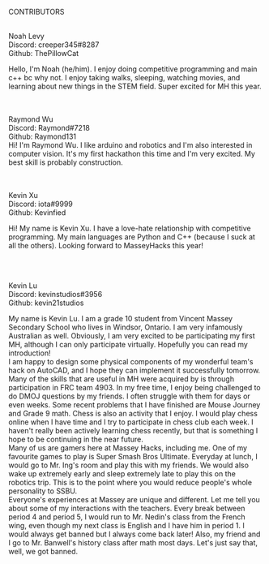 CONTRIBUTORS <br />
<br />

Noah Levy <br />
Discord: creeper345#8287 <br />
Github: ThePillowCat <br />

Hello, I'm Noah (he/him). I enjoy doing competitive programming and main c++ bc why not. I enjoy taking walks, sleeping, watching movies, and learning about new things in the STEM field. Super excited for MH this year. <br />
<br />
<br />


Raymond Wu <br />
Discord: Raymond#7218 <br />
Github: Raymond131 <br />
Hi! I'm Raymond Wu. I like arduino and robotics and I'm also interested in computer vision. It's my first hackathon this time and I'm very excited. My best skill is probably construction. <br />
<br />
<br />


Kevin Xu <br />
Discord: iota#9999 <br />
Github: Kevinfied <br />

Hi! My name is Kevin Xu. I have a love-hate relationship with competitive programming. My main languages are Python and C++ (because I suck at all the others). Looking forward to MasseyHacks this year! <br />

<br />
<br />

Kevin Lu <br />
Discord: kevinstudios#3956 <br />
Github: kevin21studios <br />

My name is Kevin Lu. I am a grade 10 student from Vincent Massey Secondary School who lives in Windsor, Ontario. I am very infamously Australian as well. Obviously, I am very excited to be participating my first MH, although I can only participate virtually. 
Hopefully you can read my introduction! <br />
I am happy to design some physical components of my wonderful team's hack on AutoCAD, and I hope they can implement it successfully tomorrow. Many of the skills that are useful in MH were acquired by is through participation in FRC team 4903. In my free time, I enjoy being challenged to do DMOJ questions by my friends. I often struggle with them for days or even weeks. Some recent problems that I have finished are Mouse Journey and Grade 9 math. Chess is also an activity that I enjoy. I would play chess online when I have time and I try to participate in chess club each week. I haven't really been actively learning chess recently, but that is something I hope to be continuing in the near future. <br />
Many of us are gamers here at Massey Hacks, including me. One of my favourite games to play is Super Smash Bros Ultimate. Everyday at lunch, I would go to Mr. Ing's room and play this with my friends. We would also wake up extremely early and sleep extremely late to play this on the robotics trip. This is to the point where you would reduce people's whole personality to SSBU. <br />
Everyone's experiences at Massey are unique and different. Let me tell you about some of my interactions with the teachers. Every break between period 4 and period 5, I would run to Mr. Nedin's class from the French wing, even though my next class is English and I have him in period 1. I would always get banned but I always come back later! Also, my friend and I go to Mr. Banwell's history class after math most days. Let's just say that, well, we got banned. <br />


